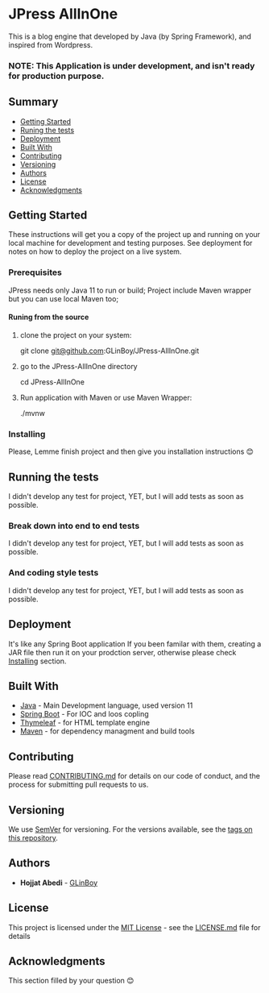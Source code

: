 # JPress AllInOne

This is a blog engine that developed by Java (by Spring Framework), and inspired from Wordpress.

### NOTE: This Application is under development, and isn't ready for production purpose.

## Summary

  - [Getting Started](#getting-started)
  - [Runing the tests](#running-the-tests)
  - [Deployment](#deployment)
  - [Built With](#built-with)
  - [Contributing](#contributing)
  - [Versioning](#versioning)
  - [Authors](#authors)
  - [License](#license)
  - [Acknowledgments](#acknowledgments)

## Getting Started

These instructions will get you a copy of the project up and running on
your local machine for development and testing purposes. See deployment
for notes on how to deploy the project on a live system.

### Prerequisites

JPress needs only Java 11 to run or build; Project include Maven wrapper but you can use local Maven too;

#### Runing from the source

1. clone the project on your system:

    git clone git@github.com:GLinBoy/JPress-AllInOne.git

2. go to the JPress-AllInOne directory

    cd JPress-AllInOne

3. Run application with Maven or use Maven Wrapper:

    ./mvnw

### Installing

Please, Lemme finish project and then give you installation instructions 😊

## Running the tests

I didn't develop any test for project, YET, but I will add tests as soon as possible.

### Break down into end to end tests

I didn't develop any test for project, YET, but I will add tests as soon as possible.

### And coding style tests

I didn't develop any test for project, YET, but I will add tests as soon as possible.

## Deployment

It's like any Spring Boot application If you been familar with them, creating a JAR file then run it on your prodction server, otherwise please check [Installing](#installing) section.

## Built With

  - [Java](https://adoptopenjdk.net/) - Main Development language, used version 11
  - [Spring Boot](https://spring.io/projects/spring-boot) - For IOC and loos copling
  - [Thymeleaf](https://www.thymeleaf.org/) - for HTML template engine
  - [Maven](https://maven.apache.org/) - for dependency managment and build tools

## Contributing

Please read [CONTRIBUTING.md](CONTRIBUTING.md) for details on our code
of conduct, and the process for submitting pull requests to us.

## Versioning

We use [SemVer](http://semver.org/) for versioning. For the versions
available, see the [tags on this
repository](https://github.com/PurpleBooth/a-good-readme-template/tags).

## Authors

  - **Hojjat Abedi** - [GLinBoy](https://github.com/GLinBoy)


## License

This project is licensed under the [MIT License](LICENSE.md) - see the [LICENSE.md](LICENSE.md) file for
details

## Acknowledgments

This section filled by your question 😊
